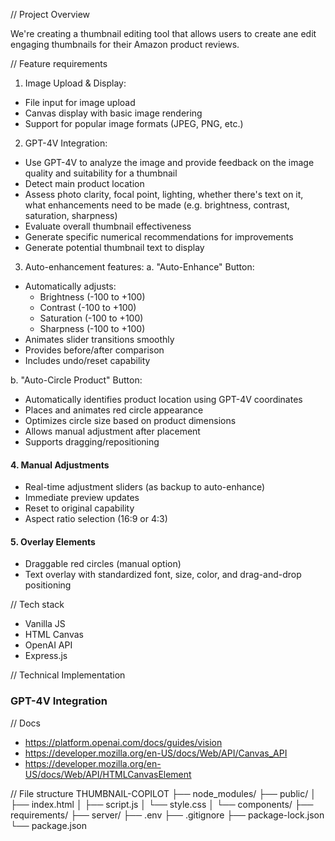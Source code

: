 // Project Overview

We're creating a thumbnail editing tool that allows users to create ane edit engaging thumbnails for their Amazon product reviews.

// Feature requirements 

1. Image Upload & Display:
- File input for image upload
- Canvas display with basic image rendering
- Support for popular image formats (JPEG, PNG, etc.)

2. GPT-4V Integration:
- Use GPT-4V to analyze the image and provide feedback on the image quality and suitability for a thumbnail
- Detect main product location
- Assess photo clarity, focal point, lighting, whether there's text on it, what enhancements need to be made (e.g. brightness, contrast, saturation, sharpness)
- Evaluate overall thumbnail effectiveness
- Generate specific numerical recommendations for improvements
- Generate potential thumbnail text to display

3. Auto-enhancement features:
a. "Auto-Enhance" Button:
- Automatically adjusts:
  * Brightness (-100 to +100)
  * Contrast (-100 to +100)
  * Saturation (-100 to +100)
  * Sharpness (-100 to +100)
- Animates slider transitions smoothly
- Provides before/after comparison
- Includes undo/reset capability

b. "Auto-Circle Product" Button:
- Automatically identifies product location using GPT-4V coordinates
- Places and animates red circle appearance
- Optimizes circle size based on product dimensions
- Allows manual adjustment after placement
- Supports dragging/repositioning

#### 4. Manual Adjustments
- Real-time adjustment sliders (as backup to auto-enhance)
- Immediate preview updates
- Reset to original capability
- Aspect ratio selection (16:9 or 4:3)

#### 5. Overlay Elements
- Draggable red circles (manual option)
- Text overlay with standardized font, size, color, and drag-and-drop positioning


// Tech stack
- Vanilla JS
- HTML Canvas
- OpenAI API
- Express.js 

// Technical Implementation

### GPT-4V Integration
<!-- ```javascript
// Example GPT-4V Response Format
{
  "analysis": {
    "quality_score": 85,
    "recommendations": "...",
    "adjustments": {
      "brightness": 20,
      "contrast": 15,
      "saturation": -5
    },
    "product_location": {
      "x": 0.7,    // 70% from left
      "y": 0.5,    // 50% from top
      "size": 0.15 // 15% of image width
    }
  }
} -->

// Docs
- https://platform.openai.com/docs/guides/vision
- https://developer.mozilla.org/en-US/docs/Web/API/Canvas_API
- https://developer.mozilla.org/en-US/docs/Web/API/HTMLCanvasElement

// File structure
THUMBNAIL-COPILOT
├── node_modules/
├── public/
│   ├── index.html
│   ├── script.js
│   └── style.css
│   └── components/
├── requirements/
├── server/
├── .env
├── .gitignore
├── package-lock.json
└── package.json
